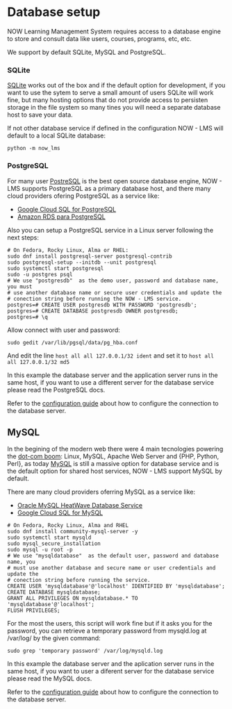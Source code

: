 # Database setup

NOW Learning Management System requires access to a database engine to store and consult data
like users, courses, programs, etc, etc.

We support by default SQLite, MySQL and PostgreSQL.

### SQLite

[SQLite](https://www.sqlite.org/index.html) works out of the box and if the default option for development,
if you want to use the sytem to serve a small amount of users SQLite will work fine, but many hosting options
that do not provide access to persisten storage in the file system so many tines you will need a separate
database host to save your data.

If not other database service if defined in the configuration NOW - LMS will default to a local SQLite database:

```
python -m now_lms
```

### PostgreSQL

For many user [PostreSQL](https://www.postgresql.org/) is the best open source database engine, NOW - LMS supports
PostgreSQL as a primary database host, and there many cloud providers ofering PostgreSQL as a service like:

- [Google Cloud SQL for PostgreSQL](https://cloud.google.com/sql/postgresql)
- [Amazon RDS para PostgreSQL](https://aws.amazon.com/es/rds/postgresql/)

Also you can setup a PostgreSQL service in a Linux server following the next steps:

```
# On Fedora, Rocky Linux, Alma or RHEL:
sudo dnf install postgresql-server postgresql-contrib
sudo postgresql-setup --initdb --unit postgresql
sudo systemctl start postgresql
sudo -u postgres psql
# We use "postgresdb"  as the demo user, password and database name, you must
# use another database name or secure user credentials and update the
# conection string before running the NOW - LMS service.
postgres=# CREATE USER postgresdb WITH PASSWORD 'postgresdb';
postgres=# CREATE DATABASE postgresdb OWNER postgresdb;
postgres=# \q
```

Allow connect with user and password:

```
sudo gedit /var/lib/pgsql/data/pg_hba.conf
```

And edit the line `host all all 127.0.0.1/32 ident` and set it to `host all all 127.0.0.1/32 md5`

In this example the database server and the application server runs in the same host, if you
want to use a different server for the database service please read the PostgreSQL docs.

Refer to the [configuration guide](setup-conf.md) about how to configure the connection to the database server.

## MySQL

In the begining of the modern web there were 4 main tecnologies powering the
[dot-com boom](https://en.wikipedia.org/wiki/Dot-com_bubble): Linux, MySQL, Apache Web Server and {PHP, Python, Perl},
as today [MySQL](https://www.mysql.com/) is still a massive option for database service and is the default option for
shared host services, NOW - LMS support MySQL by default.

There are many cloud providers oferring MySQL as a service like:

- [Oracle MySQL HeatWave Database Service](https://www.oracle.com/mysql/)
- [Google Cloud SQL for MySQL](https://cloud.google.com/sql/mysql)

```
# On Fedora, Rocky Linux, Alma and RHEL
sudo dnf install community-mysql-server -y
sudo systemctl start mysqld
sudo mysql_secure_installation
sudo mysql -u root -p
# We use "mysqldatabase"  as the default user, password and database name, you
# must use another database and secure name or user credentials and update the
# conection string before running the service.
CREATE USER 'mysqldatabase'@'localhost' IDENTIFIED BY 'mysqldatabase';
CREATE DATABASE mysqldatabase;
GRANT ALL PRIVILEGES ON mysqldatabase.* TO 'mysqldatabase'@'localhost';
FLUSH PRIVILEGES;
```

For the most the users, this script will work fine but if it asks you for the password, you can retrieve a temporary password from mysqld.log at /var/log/ by the given command:

```
sudo grep 'temporary password' /var/log/mysqld.log
```

In this example the database server and the aplication server runs in the same host, if you want to user a
diferent server for the database service please read the MySQL docs.

Refer to the [configuration guide](setup-conf.md) about how to configure the connection to the database server.
